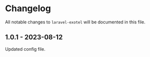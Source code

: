 # Changelog

All notable changes to `laravel-exotel` will be documented in this file.

## 1.0.1 - 2023-08-12

Updated config file.

